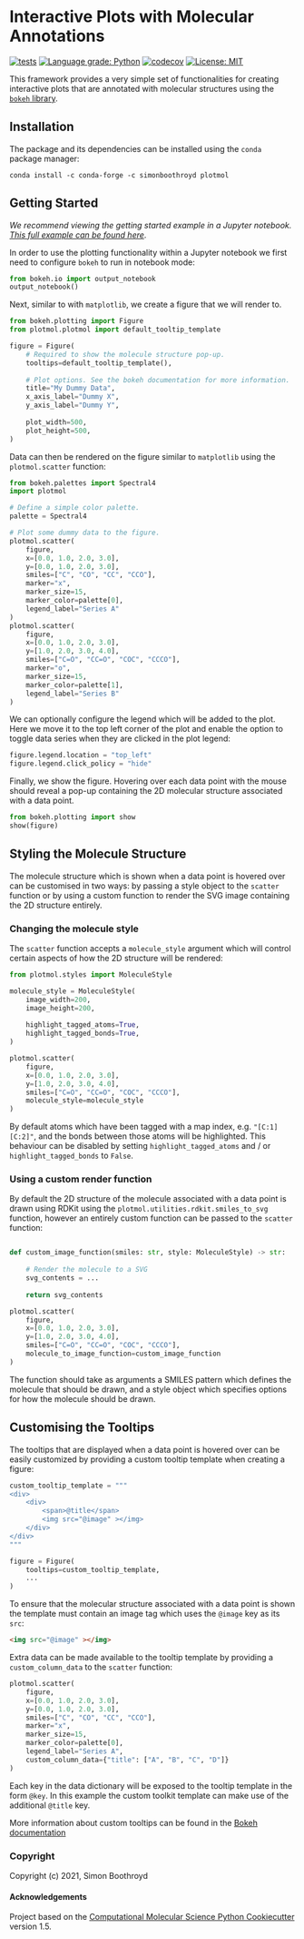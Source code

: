# Interactive Plots with Molecular Annotations

[![tests](https://github.com/SimonBoothroyd/plotmol/workflows/CI/badge.svg?branch=main)](https://github.com/SimonBoothroyd/plotmol/actions?query=workflow%3ACI)
[![Language grade: Python](https://img.shields.io/lgtm/grade/python/g/SimonBoothroyd/plotmol.svg?logo=lgtm&logoWidth=18)](https://lgtm.com/projects/g/SimonBoothroyd/plotmol/context:python)
[![codecov](https://codecov.io/gh/SimonBoothroyd/plotmol/branch/main/graph/badge.svg?token=Aa8STE8WBZ)](https://codecov.io/gh/SimonBoothroyd/plotmol)
[![License: MIT](https://img.shields.io/badge/License-MIT-yellow.svg)](https://opensource.org/licenses/MIT)

This framework provides a very simple set of functionalities for creating interactive plots that are annotated with 
molecular structures using the [`bokeh` library](https://docs.bokeh.org/en/latest/index.html).

## Installation

The package and its dependencies can be installed using the `conda` package manager:

```shell
conda install -c conda-forge -c simonboothroyd plotmol
```

## Getting Started

*We recommend viewing the getting started example in a Jupyter notebook. [This full example can be found here](
https://github.com/SimonBoothroyd/plotmol/blob/main/examples/scatter-plot.ipynb)*. 

In order to use the plotting functionality within a Jupyter notebook we first need to configure `bokeh` to run in 
notebook mode:

```python
from bokeh.io import output_notebook
output_notebook()
```

Next, similar to with `matplotlib`, we create a figure that we will render to.

```python
from bokeh.plotting import Figure
from plotmol.plotmol import default_tooltip_template

figure = Figure(
    # Required to show the molecule structure pop-up.
    tooltips=default_tooltip_template(),
    
    # Plot options. See the bokeh documentation for more information.
    title="My Dummy Data",
    x_axis_label="Dummy X",
    y_axis_label="Dummy Y",
    
    plot_width=500,
    plot_height=500,
)
```

Data can then be rendered on the figure similar to `matplotlib` using the `plotmol.scatter` function:

```python
from bokeh.palettes import Spectral4
import plotmol

# Define a simple color palette.
palette = Spectral4

# Plot some dummy data to the figure.
plotmol.scatter(
    figure,
    x=[0.0, 1.0, 2.0, 3.0],
    y=[0.0, 1.0, 2.0, 3.0],
    smiles=["C", "CO", "CC", "CCO"],
    marker="x",
    marker_size=15,
    marker_color=palette[0],
    legend_label="Series A"
)
plotmol.scatter(
    figure,
    x=[0.0, 1.0, 2.0, 3.0],
    y=[1.0, 2.0, 3.0, 4.0],
    smiles=["C=O", "CC=O", "COC", "CCCO"],
    marker="o",
    marker_size=15,
    marker_color=palette[1],
    legend_label="Series B"
)
```

We can optionally configure the legend which will be added to the plot. Here we move it to the top left corner
of the plot and enable the option to toggle data series when they are clicked in the plot legend:

```python
figure.legend.location = "top_left"
figure.legend.click_policy = "hide"
```

Finally, we show the figure. Hovering over each data point with the mouse should reveal a pop-up containing the 
2D molecular structure associated with a data point. 

```python
from bokeh.plotting import show
show(figure)
```

## Styling the Molecule Structure

The molecule structure which is shown when a data point is hovered over can be customised in two ways: by passing a
style object to the `scatter` function or by using a custom function to render the SVG image containing the 2D 
structure entirely.

### Changing the molecule style

The `scatter` function accepts a `molecule_style` argument which will control certain aspects of how the 2D
structure will be rendered:

```python
from plotmol.styles import MoleculeStyle

molecule_style = MoleculeStyle(
    image_width=200,
    image_height=200,
    
    highlight_tagged_atoms=True,
    highlight_tagged_bonds=True,
)

plotmol.scatter(
    figure,
    x=[0.0, 1.0, 2.0, 3.0],
    y=[1.0, 2.0, 3.0, 4.0],
    smiles=["C=O", "CC=O", "COC", "CCCO"],
    molecule_style=molecule_style
)
```

By default atoms which have been tagged with a map index, e.g. `"[C:1][C:2]"`, and the bonds between those atoms will
be highlighted. This behaviour can be disabled by setting `highlight_tagged_atoms` and / or `highlight_tagged_bonds`
to `False`.

### Using a custom render function

By default the 2D structure of the molecule associated with a data point is drawn using RDKit using the 
``plotmol.utilities.rdkit.smiles_to_svg`` function, however an entirely custom function can be passed to
the `scatter` function:

```python

def custom_image_function(smiles: str, style: MoleculeStyle) -> str:
    
    # Render the molecule to a SVG
    svg_contents = ...
    
    return svg_contents

plotmol.scatter(
    figure,
    x=[0.0, 1.0, 2.0, 3.0],
    y=[1.0, 2.0, 3.0, 4.0],
    smiles=["C=O", "CC=O", "COC", "CCCO"],
    molecule_to_image_function=custom_image_function
)

```

The function should take as arguments a SMILES pattern which defines the molecule that should be drawn, and a style
object which specifies options for how the molecule should be drawn.

## Customising the Tooltips

The tooltips that are displayed when a data point is hovered over can be easily customized by providing a custom 
tooltip template when creating a figure:

```python
custom_tooltip_template = """
<div>
    <div>
        <span>@title</span>
        <img src="@image" ></img>
    </div>
</div>
"""

figure = Figure(
    tooltips=custom_tooltip_template,
    ...
)
```

To ensure that the molecular structure associated with a data point is shown the template must contain an image tag
which uses the `@image` key as its `src`:

```html
<img src="@image" ></img>
```

Extra data can be made available to the tooltip template by providing a ``custom_column_data`` to the ``scatter`` 
function:

```python
plotmol.scatter(
    figure,
    x=[0.0, 1.0, 2.0, 3.0],
    y=[0.0, 1.0, 2.0, 3.0],
    smiles=["C", "CO", "CC", "CCO"],
    marker="x",
    marker_size=15,
    marker_color=palette[0],
    legend_label="Series A",
    custom_column_data={"title": ["A", "B", "C", "D"]}
)
```

Each key in the data dictionary will be exposed to the tooltip template in the form `@key`. In this example the custom 
toolkit template can make use of the additional `@title` key. 

More information about custom tooltips can be found in the [Bokeh documentation](https://docs.bokeh.org/en/latest/docs/user_guide/tools.html#custom-tooltip)

### Copyright

Copyright (c) 2021, Simon Boothroyd

#### Acknowledgements
 
Project based on the 
[Computational Molecular Science Python Cookiecutter](https://github.com/molssi/cookiecutter-cms) version 1.5.
